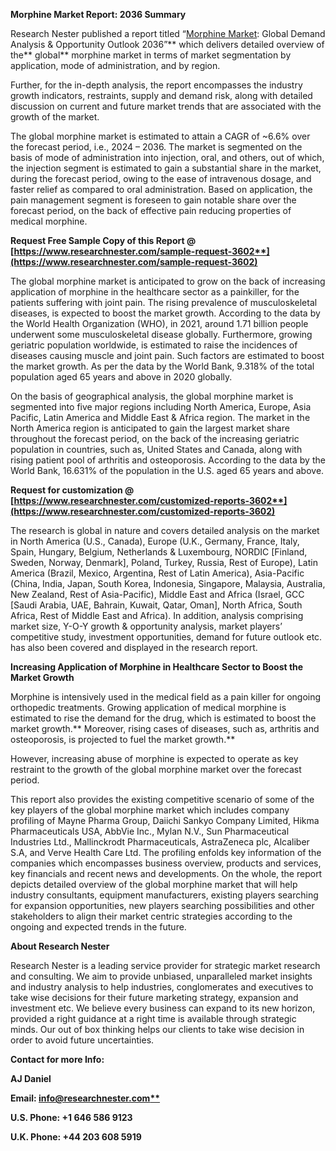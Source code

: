 ﻿**Morphine Market Report: 2036 Summary**

Research Nester published a report titled “[Morphine Market](https://www.researchnester.com/reports/morphine-market/3602): Global Demand Analysis & Opportunity Outlook 2036”** which delivers detailed overview of the** global** morphine market in terms of market segmentation by application, mode of administration, and by region.

Further, for the in-depth analysis, the report encompasses the industry growth indicators, restraints, supply and demand risk, along with detailed discussion on current and future market trends that are associated with the growth of the market.

The global morphine market is estimated to attain a CAGR of ~6.6% over the forecast period, i.e., 2024 – 2036. The market is segmented on the basis of mode of administration into injection, oral, and others, out of which, the injection segment is estimated to gain a substantial share in the market, during the forecast period, owing to the ease of intravenous dosage, and faster relief as compared to oral administration. Based on application, the pain management segment is foreseen to gain notable share over the forecast period, on the back of effective pain reducing properties of medical morphine.

**Request Free Sample Copy of this Report @ [https://www.researchnester.com/sample-request-3602**](https://www.researchnester.com/sample-request-3602)**

The global morphine market is anticipated to grow on the back of increasing application of morphine in the healthcare sector as a painkiller, for the patients suffering with joint pain. The rising prevalence of musculoskeletal diseases, is expected to boost the market growth. According to the data by the World Health Organization (WHO), in 2021, around 1.71 billion people underwent some musculoskeletal disease globally. Furthermore, growing geriatric population worldwide, is estimated to raise the incidences of diseases causing muscle and joint pain. Such factors are estimated to boost the market growth. As per the data by the World Bank, 9.318% of the total population aged 65 years and above in 2020 globally.

On the basis of geographical analysis, the global morphine market is segmented into five major regions including North America, Europe, Asia Pacific, Latin America and Middle East & Africa region. The market in the North America region is anticipated to gain the largest market share throughout the forecast period, on the back of the increasing geriatric population in countries, such as, United States and Canada, along with rising patient pool of arthritis and osteoporosis. According to the data by the World Bank, 16.631% of the population in the U.S. aged 65 years and above.

**Request for customization @ [https://www.researchnester.com/customized-reports-3602**](https://www.researchnester.com/customized-reports-3602)**

The research is global in nature and covers detailed analysis on the market in North America (U.S., Canada), Europe (U.K., Germany, France, Italy, Spain, Hungary, Belgium, Netherlands & Luxembourg, NORDIC [Finland, Sweden, Norway, Denmark], Poland, Turkey, Russia, Rest of Europe), Latin America (Brazil, Mexico, Argentina, Rest of Latin America), Asia-Pacific (China, India, Japan, South Korea, Indonesia, Singapore, Malaysia, Australia, New Zealand, Rest of Asia-Pacific), Middle East and Africa (Israel, GCC [Saudi Arabia, UAE, Bahrain, Kuwait, Qatar, Oman], North Africa, South Africa, Rest of Middle East and Africa). In addition, analysis comprising market size, Y-O-Y growth & opportunity analysis, market players’ competitive study, investment opportunities, demand for future outlook etc. has also been covered and displayed in the research report.

**Increasing Application of Morphine in Healthcare Sector to Boost the Market Growth**

Morphine is intensively used in the medical field as a pain killer for ongoing orthopedic treatments. Growing application of medical morphine is estimated to rise the demand for the drug, which is estimated to boost the market growth.** Moreover, rising cases of diseases, such as, arthritis and osteoporosis, is projected to fuel the market growth.** 

However, increasing abuse of morphine is expected to operate as key restraint to the growth of the global morphine market over the forecast period.

This report also provides the existing competitive scenario of some of the key players of the global morphine market which includes company profiling of Mayne Pharma Group, Daiichi Sankyo Company Limited, Hikma Pharmaceuticals USA, AbbVie Inc., Mylan N.V., Sun Pharmaceutical Industries Ltd., Mallinckrodt Pharmaceuticals, AstraZeneca plc, Alcaliber S.A, and Verve Health Care Ltd. The profiling enfolds key information of the companies which encompasses business overview, products and services, key financials and recent news and developments. On the whole, the report depicts detailed overview of the global morphine market that will help industry consultants, equipment manufacturers, existing players searching for expansion opportunities, new players searching possibilities and other stakeholders to align their market centric strategies according to the ongoing and expected trends in the future.      

**About Research Nester**

Research Nester is a leading service provider for strategic market research and consulting. We aim to provide unbiased, unparalleled market insights and industry analysis to help industries, conglomerates and executives to take wise decisions for their future marketing strategy, expansion and investment etc. We believe every business can expand to its new horizon, provided a right guidance at a right time is available through strategic minds. Our out of box thinking helps our clients to take wise decision in order to avoid future uncertainties.

**Contact for more Info:**

**AJ Daniel**

**Email: [info@researchnester.com**](mailto:info@researchnester.com)**

**U.S. Phone: +1 646 586 9123** 

**U.K. Phone: +44 203 608 5919**

